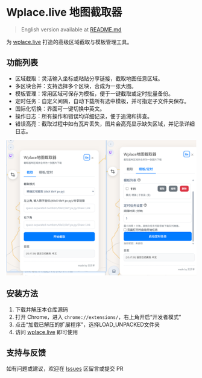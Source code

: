 # Wplace.live 地图截取器

> English version available at [README.md](./README.md)

为 [wplace.live](https://wplace.live) 打造的高级区域截取与模板管理工具。

## 功能列表

- 区域截取：灵活输入坐标或粘贴分享链接，截取地图任意区域。
- 多区块合并：支持选择多个区块，合成为一张大图。
- 模板管理：常用区域可保存为模板，便于一键截取或定时批量备份。
- 定时任务：自定义间隔，自动下载所有选中模板，并可指定子文件夹保存。
- 国际化切换：界面可一键切换中英文。
- 操作日志：所有操作和错误均详细记录，便于追溯和排查。
- 错误高亮：截取过程中如有瓦片丢失，图片会高亮显示缺失区域，并记录详细日志。



![Snipaste_2025-10-06_15-14-15](./Snipaste_2025-10-06_15-18-21.png)

## 安装方法

1. 下载并解压本仓库源码
2. 打开 Chrome，进入 `chrome://extensions/`，右上角开启“开发者模式”
3. 点击“加载已解压的扩展程序”，选择LOAD_UNPACKED文件夹
4. 访问 [wplace.live](https://wplace.live/) 即可使用

## 支持与反馈

如有问题或建议，欢迎在 [Issues](https://github.com/yourname/yourrepo/issues) 区留言或提交 PR